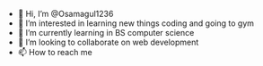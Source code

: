 - 👋 Hi, I’m @Osamagul1236
- 👀 I’m interested in learning new things coding and going to gym
- 🌱 I’m currently learning in BS computer science 
- 💞️ I’m looking to collaborate on web development 
- 📫 How to reach me 

<!---
Osamagul1236/Osamagul1236 is a ✨ special ✨ repository because its `README.md` (this file) appears on your GitHub profile.
You can click the Preview link to take a look at your changes.
--->
